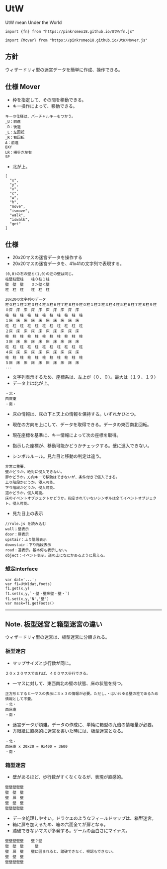 # UtW
UtW mean Under the World

```
import {fn} from "https://pinkromeo18.github.io/UtW/fn.js"
```
```
import {Mover} from "https://pinkromeo18.github.io/UtW/Mover.js"
```

## 方針
ウィザードリィ型の迷宮データを簡単に作成、操作できる。




## 仕様 Mover
- 枠を指定して、その間を移動できる。
- キー操作によって、移動できる。
```
キーの仕様は、バーチャルキーをつかう。
_U：前進
_D：後退
_L：左回転
_R：右回転
A：前進
BXY
LR：横歩き左右
SP
```
- 北が上。

```
[
  "x",
  "y",
  "v",
  "c",
  "w",
  "h",
  "move",
  "ismove",
  "walk",
  "iswalk",
  "get"
]
```


## 仕様
- 20x20マスの迷宮データを操作する
- 20x20マスの迷宮データを、41x41の文字列で表現する。
```
(0,0)の右の壁と(1,0)の左の壁は同じ。
柱壁柱壁柱　　柱０柱１柱
壁　壁　壁　　０＞壁＜壁
柱　柱　柱　　柱　柱　柱
```
```
20x20の文字列のデータ
柱０柱１柱２柱３柱４柱５柱６柱７柱８柱９柱０柱１柱２柱３柱４柱５柱６柱７柱８柱９柱
０床　床　床　床　床　床　床　床　床　床　
柱　柱　柱　柱　柱　柱　柱　柱　柱　柱　柱
１床　床　床　床　床　床　床　床　床　床　
柱　柱　柱　柱　柱　柱　柱　柱　柱　柱　柱
２床　床　床　床　床　床　床　床　床　床　
柱　柱　柱　柱　柱　柱　柱　柱　柱　柱　柱
３床　床　床　床　床　床　床　床　床　床　
柱　柱　柱　柱　柱　柱　柱　柱　柱　柱　柱
４床　床　床　床　床　床　床　床　床　床　
柱　柱　柱　柱　柱　柱　柱　柱　柱　柱　柱
５床　床　床　床　床　床　床　床　床　床　
...
```
- 文字列表示するため、座標系は、左上が（０、０）。最大は（１９、１９）
- データ上は北が上。
```
・北・
西床東
・南・
```
- 床の情報は、床の下と天上の情報を保持する。いずれかひとつ。
- 現在の方向を上にして、データを取得できる。データの東西南北回転。
- 現在座標を基準に、キー情報によって次の座標を取得。
- 指示した座標が、移動可能かどうかチェックする。壁に進入できない。

- シンボルルール。見た目と移動の判定は違う。
```
非常に重要。
壁かどうか。絶対に侵入できない。
扉かどうか。方向キーで移動はできないが、条件付きで侵入できる。
上り階段かどうか。侵入可能。
下り階段かどうか。侵入可能。
道かどうか。侵入可能。
床のイベントオブジェクトかどうか。指定されていないシンボルは全てイベントオブジェクト。侵入可能。
```

- 見た目上の表示
```
//rule.js を読み込む
wall；壁表示
door：扉表示
upstair：上り階段表示
downstair：下り階段表示
road：道表示。基本何も表示しない。
object：イベント表示。道の上になにかあるように見える。
```

### 想定interface
```
var dat='...';
var f1=UtW(dat,foots)
f1.get(x,y)
f1.set(x,y,`・壁・壁床壁・壁・`)
f1.set(x,y,'N','壁')
var mask=f1.getFoots()
```


---
## Note. 板型迷宮と箱型迷宮の違い
ウィザードリィ型の迷宮は、板型迷宮に分類される。

### 板型迷宮
- マップサイズと歩行数が同じ。
```
２０ｘ２０マスであれば、４００マス歩行できる。
```
- 一マスに対して、東西南北の壁の状態、床の状態を持つ。
```
正方形とすると一マスの表示に３ｘ３の情報が必要。ただし、・はいわゆる壁の柱であるため情報として不要。
・北・
西床東
・南・
```
- 迷宮データが煩雑。データの作成に、単純に箱型の九倍の情報量が必要。
- 方眼紙に直感的に迷宮を書いた時には、板型迷宮となる。
```
・北・
西床東 x 20x20 = 9x400 = 3600
・南・
```

### 箱型迷宮
- 壁があるほど、歩行数がすくなくなるが、表現が直感的。
```
壁壁壁壁壁
壁　壁　壁
壁　扉　壁
壁　壁　壁
壁壁壁壁壁
```
- データ処理しやすい。ドラクエのようなフィールドマップは、箱型迷宮。
- 箱に扉を加えるため、箱の六面全てが扉となる。
- 踏破できないマスが多発する。ゲームの面白さにマイナス。
```　　　　　　　
壁壁壁壁壁　　壁？壁
壁　壁　壁　　　壁
壁　扉　壁　　壁に囲まれると、踏破できなく、視認もできない。
壁　壁　壁
壁壁壁壁壁
```


